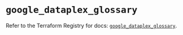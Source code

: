# `google_dataplex_glossary`

Refer to the Terraform Registry for docs: [`google_dataplex_glossary`](https://registry.terraform.io/providers/hashicorp/google/6.38.0/docs/resources/dataplex_glossary).
